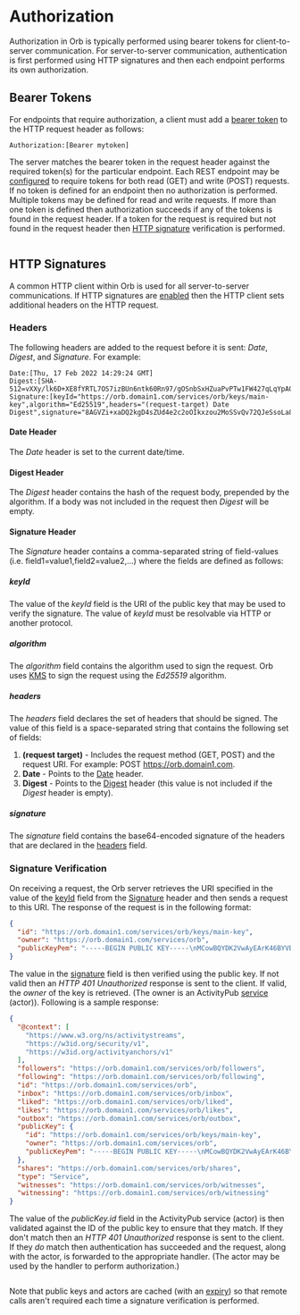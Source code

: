 # Authorization

Authorization in Orb is typically performed using bearer tokens for client-to-server communication.
For server-to-server communication, authentication is first performed using HTTP signatures and then each endpoint
performs its own authorization.

## Bearer Tokens

For endpoints that require authorization, a client must add a [bearer token](https://datatracker.ietf.org/doc/html/rfc6750#section-2.1)
to the HTTP request header as follows:

```
Authorization:[Bearer mytoken]
```

The server matches the bearer token in the request header against the required token(s) for the particular endpoint.
Each REST endpoint may be
[configured](parameters.html#orb-auth-tokens-def) to require tokens for both read (GET) and write (POST)
requests. If no token is defined for an endpoint then no authorization is performed. Multiple tokens may be defined
for read and write requests. If more than one token is defined then authorization succeeds if any of the tokens is found
in the request header. If a token for the request is required but not found in the request header then
[HTTP signature](#http-signatures) verification is performed.

```{image} ../_static/orb/auth-bearer-token.svg
```

## HTTP Signatures

A common HTTP client within Orb is used for all server-to-server communications. If HTTP signatures are
[enabled](parameters.html#http-signatures-enabled) then the HTTP client sets additional headers on the HTTP
request.

### Headers

The following headers are added to the request before it is sent: _Date_, _Digest_, and _Signature_. For example:

```
Date:[Thu, 17 Feb 2022 14:29:24 GMT]
Digest:[SHA-512=vXXy/lk6D+XE8fYRTL7OS7izBUn6ntk60Rn97/gOSnbSxHZuaPvPTw1FW427qLqYpA0xGcXyPDQh4ujwret4aw==]
Signature:[keyId="https://orb.domain1.com/services/orb/keys/main-key",algorithm="Ed25519",headers="(request-target) Date Digest",signature="8AGVZi+xaDQ2kgD4sZUd4e2c2oOIkxzou2MoSSvQv72QJeSsoLa8+qJ1A+w2xkTDHNDfBTG8T/mNmtmYouv9Ag=="]
```

#### Date Header

The _Date_ header is set to the current date/time.

#### Digest Header

The _Digest_ header contains the hash of the request body, prepended by the algorithm. If a body was not included
in the request then _Digest_ will be empty.

#### Signature Header

The _Signature_ header contains a comma-separated string of field-values (i.e. field1=value1,field2=value2,...)
where the fields are defined as follows:

##### keyId

The value of the _keyId_ field is the URI of the public key that may be used to verify the signature.
The value of _keyId_ must be resolvable via HTTP or another protocol.

##### algorithm

The _algorithm_ field contains the algorithm used to sign the request. Orb uses
[KMS](../kms/index.html#key-management-system-kms) to sign the request using the _Ed25519_ algorithm.

##### headers

The _headers_ field declares the set of headers that should be signed. The value of this field is a space-separated
string that contains the following set of fields:
1) **(request target)** - Includes the request method (GET, POST) and the request URI. For example: POST https://orb.domain1.com.
2) **Date** - Points to the [Date](#date-header) header.
3) **Digest** - Points to the [Digest](#digest-header) header (this value is not included if the _Digest_ header is empty).

##### signature

The _signature_ field contains the base64-encoded signature of the headers that are declared in the
[headers](#headers) field.

### Signature Verification

On receiving a request, the Orb server retrieves the URI specified in the value of the [keyId](#keyid) field from
the [Signature](l#signature-header) header and then sends a request to this URI. The response of the request is in
the following format:

```json
{
  "id": "https://orb.domain1.com/services/orb/keys/main-key",
  "owner": "https://orb.domain1.com/services/orb",
  "publicKeyPem": "-----BEGIN PUBLIC KEY-----\nMCowBQYDK2VwAyEArK46BYVBHCM1Th+kKCFzabVmbTmTXRL5SwH+m2WvKKY=\n-----END PUBLIC KEY-----\n"
}
```

The value in the [signature](#signature) field is then verified using the public key. If not valid then an _HTTP 401 Unauthorized_ response is sent
to the client. If valid, the _owner_ of the key is retrieved. (The owner is an ActivityPub
[service](https://trustbloc.github.io/activityanchors/#actor-discovery) (actor)). Following is a sample response:

```json
{
  "@context": [
    "https://www.w3.org/ns/activitystreams",
    "https://w3id.org/security/v1",
    "https://w3id.org/activityanchors/v1"
  ],
  "followers": "https://orb.domain1.com/services/orb/followers",
  "following": "https://orb.domain1.com/services/orb/following",
  "id": "https://orb.domain1.com/services/orb",
  "inbox": "https://orb.domain1.com/services/orb/inbox",
  "liked": "https://orb.domain1.com/services/orb/liked",
  "likes": "https://orb.domain1.com/services/orb/likes",
  "outbox": "https://orb.domain1.com/services/orb/outbox",
  "publicKey": {
    "id": "https://orb.domain1.com/services/orb/keys/main-key",
    "owner": "https://orb.domain1.com/services/orb",
    "publicKeyPem": "-----BEGIN PUBLIC KEY-----\nMCowBQYDK2VwAyEArK46BYVBHCM1Th+kKCFzabVmbTmTXRL5SwH+m2WvKKY=\n-----END PUBLIC KEY-----\n"
  },
  "shares": "https://orb.domain1.com/services/orb/shares",
  "type": "Service",
  "witnesses": "https://orb.domain1.com/services/orb/witnesses",
  "witnessing": "https://orb.domain1.com/services/orb/witnessing"
}
```

The value of the _publicKey.id_ field in the ActivityPub service (actor) is then validated against the ID of the public
key to ensure that they match. If they don't match then an _HTTP 401 Unauthorized_ response is sent to the client.
If they _do_ match then authentication has succeeded and the request, along with the actor, is forwarded to the
appropriate handler. (The actor may be used by the handler to perform authorization.)

```{image} ../_static/orb/httpsignatures.svg

```

Note that public keys and actors are cached (with an [expiry](parameters.html#activitypub-client-cache-expiration))
so that remote calls aren't required each time a signature verification is performed.

